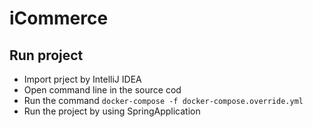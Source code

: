 # iCommerce

## Run project

- Import prject by IntelliJ IDEA
- Open command line in the source cod
- Run the command  ``docker-compose -f docker-compose.override.yml ``
- Run the project by using SpringApplication